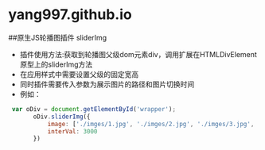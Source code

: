 # yang997.github.io
##原生JS轮播图插件 sliderImg
- 插件使用方法:获取到轮播图父级dom元素div，调用扩展在HTMLDivElement原型上的sliderImg方法
- 在应用样式中需要设置父级的固定宽高
- 同时插件需要传入参数为展示图片的路径和图片切换时间
- 例如：

 ```js
  var oDiv = document.getElementById('wrapper');
        oDiv.sliderImg({
            image: ['./imges/1.jpg', './imges/2.jpg', './imges/3.jpg', './imges/4.jpg'],
            interVal: 3000
        })
```
